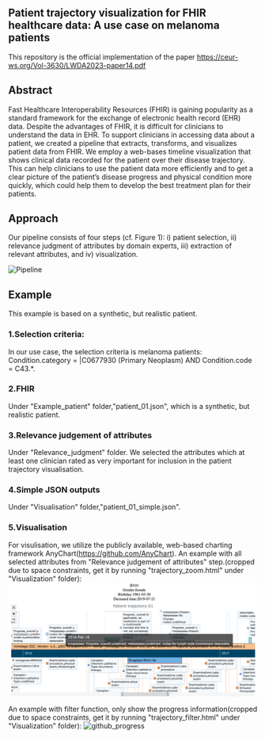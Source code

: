 ## Patient trajectory visualization for FHIR healthcare data: A use case on melanoma patients
This repository is the official implementation of the paper https://ceur-ws.org/Vol-3630/LWDA2023-paper14.pdf

## Abstract
Fast Healthcare Interoperability Resources (FHIR) is gaining popularity as a standard framework for
the exchange of electronic health record (EHR) data. Despite the advantages of FHIR, it is difficult
for clinicians to understand the data in EHR. To support clinicians in accessing data about a patient,
we created a pipeline that extracts, transforms, and visualizes patient data from FHIR. We employ a
web-bases timeline visualization that shows clinical data recorded for the patient over their disease
trajectory. This can help clinicians to use the patient data more efficiently and to get a clear picture of
the patient’s disease progress and physical condition more quickly, which could help them to develop the
best treatment plan for their patients. 

## Approach
Our pipeline consists of four steps (cf. Figure 1): i) patient selection, ii) relevance judgment of
attributes by domain experts, iii) extraction of relevant attributes, and iv) visualization.


<img width="613" alt="Pipeline" src="https://github.com/rtg-wispermed/Patient_trajectory_public/assets/52000882/9f1c499d-4ee7-4fab-87c3-dec731f1cbab">


## Example
This example is based on a synthetic, but realistic patient.
### 1.Selection criteria:
  In our use case, the selection criteria is melanoma patients: Condition.category = |C0677930 (Primary Neoplasm) AND Condition.code = C43.*.
### 2.FHIR 
  Under "Example_patient" folder,"patient_01.json", which is a synthetic, but realistic patient. 
### 3.Relevance judgement of attributes
  Under "Relevance_judgment" folder. We selected the attributes which at least one clinician rated as very important for inclusion in the patient trajectory visualisation.
### 4.Simple JSON outputs
  Under "Visualisation" folder,"patient_01_simple.json".
### 5.Visualisation
For visulisation, we utilize the publicly available, web-based charting framework AnyChart(https://github.com/AnyChart). An example with all selected attributes from "Relevance judgement of attributes" step.(cropped due to space constraints, get it by running "trajectory_zoom.html" under "Visualization" folder):
![Alt text](https://github.com/rtg-wispermed/Patient_trajectory_public/blob/main/Images/new_all.png)
<!--<img width="1514" alt="Screenshot 2023-07-20 at 14 04 31" src="/Users/meijie/Desktop/Patient_trajectory_public-main/new_all.png">-->

An example with filter function, only show the progress information(cropped due to space constraints, get it by running "trajectory_filter.html" under "Visualization" folder):
<img width="1282" alt="github_progress" src="https://github.com/rtg-wispermed/Patient_trajectory_public/assets/52000882/0f8fa01d-fa8a-4d1d-a44d-d6d0b7929763">

